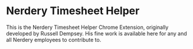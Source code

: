 # Nerdery Timesheet Helper

This is the Nerdery Timesheet Helper Chrome Extension, originally developed by Russell Dempsey. His fine work is available here for any and all Nerdery employees to contribute to.
